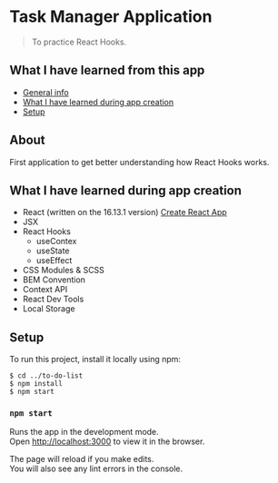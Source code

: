 # Task Manager Application

> To practice React Hooks.

## What I have learned from this app

- [General info](#about)
- [What I have learned during app creation](#what-i-have-learned-during-app-creation)
- [Setup](#setup)

## About

First application to get better understanding how React Hooks works.

## What I have learned during app creation

- React (written on the 16.13.1 version) [Create React App](https://github.com/facebook/create-react-app)
- JSX
- React Hooks
  - useContex
  - useState
  - useEffect
- CSS Modules & SCSS
- BEM Convention
- Context API
- React Dev Tools
- Local Storage

## Setup

To run this project, install it locally using npm:

```
$ cd ../to-do-list
$ npm install
$ npm start
```

### `npm start`

Runs the app in the development mode.<br />
Open [http://localhost:3000](http://localhost:3000) to view it in the browser.

The page will reload if you make edits.<br />
You will also see any lint errors in the console.

